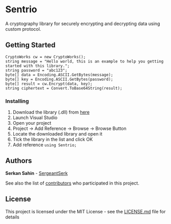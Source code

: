 # Sentrio
A cryptography library for securely encrypting and decrypting data using custom protocol.

## Getting Started

```
CryptoWorks cw = new CryptoWorks();
string message = "Hello world, this is an example to help you getting started with this library.";
string password = "abc123";
byte[] data = Encoding.ASCII.GetBytes(message);
byte[] key = Encoding.ASCII.GetBytes(password);
byte[] result = cw.Encrypt(data, key);
string ciphertext = Convert.ToBase64String(result);
```

### Installing

1. Download the library (.dll) from [here](https://github.com/SergeantSerk/Sentrio/releases "Sentrio Releases")
2. Launch Visual Studio
3. Open your project
4. Project -> Add Reference -> Browse -> Browse Button
5. Locate the downloaded library and open it
6. Tick the library in the list and click OK
7. Add reference `using Sentrio;`

## Authors

**Serkan Sahin** - [SergeantSerk](https://github.com/SergeantSerk)

See also the list of [contributors](https://github.com/SergeantSerk/Sentrio/graphs/contributors) who participated in this project.

## License

This project is licensed under the MIT License - see the [LICENSE.md](LICENSE.md) file for details
